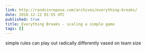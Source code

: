 ```yaml
---
link: http://randsinrepose.com/archives/everything-breaks/
date: 2018-12-12 01:55 UTC
published: true
title: Everything Breaks - scaling a simple game
tags: []
---
```


simple rules can play out radically differently vased on team size
